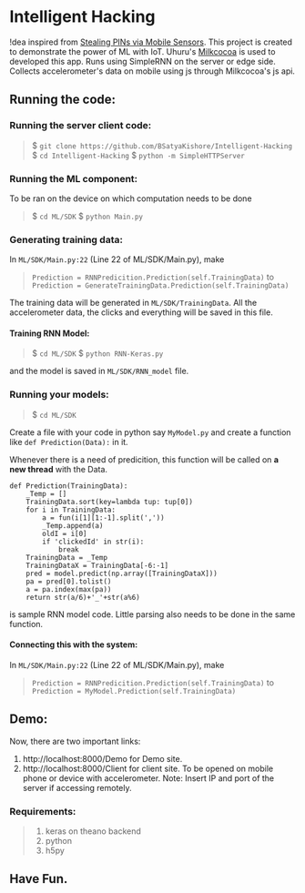 # Intelligent Hacking
!dea inspired from [Stealing PINs via Mobile Sensors](https://arxiv.org/pdf/1605.05549.pdf). This project is created to demonstrate the power of ML with IoT. Uhuru's [Milkcocoa](https://mlkcca.com/) is used to developed this app.
Runs using SimpleRNN on the server or edge side. Collects accelerometer's data on mobile using js through Milkcocoa's js api.

## Running the code:

### Running the server client code: 
> $ `git clone https://github.com/BSatyaKishore/Intelligent-Hacking`
> $ `cd Intelligent-Hacking`
> $ `python -m SimpleHTTPServer`

### Running the ML component: 
To be ran on the device on which computation needs to be done
> $ `cd ML/SDK`
> $ `python Main.py`

### Generating training data:
In `ML/SDK/Main.py:22` (Line 22 of ML/SDK/Main.py), make 
> `Prediction = RNNPredicition.Prediction(self.TrainingData)` 
to
> `Prediction = GenerateTrainingData.Prediction(self.TrainingData)`

The training data will be generated in `ML/SDK/TrainingData`. All the accelerometer data, the clicks and everything will be saved in this file.
#### Training RNN Model:
> $ `cd ML/SDK`
> $ `python RNN-Keras.py`

and the model is saved in `ML/SDK/RNN_model` file.

### Running your models:
> $ `cd ML/SDK`

Create a file with your code in python say `MyModel.py` and create a function like `def Prediction(Data):` in it.

Whenever there is a need of predicition, this function will be called on **a new thread** with the Data.
```
def Prediction(TrainingData):
	_Temp = []
	TrainingData.sort(key=lambda tup: tup[0])
	for i in TrainingData:
		a = fun(i[1][1:-1].split(','))
		_Temp.append(a)
		oldI = i[0]
		if 'clickedId' in str(i):
			break
	TrainingData = _Temp
	TrainingDataX = TrainingData[-6:-1]
	pred = model.predict(np.array([TrainingDataX]))
	pa = pred[0].tolist()
	a = pa.index(max(pa))
	return str(a/6)+'_'+str(a%6)
```
is sample RNN model code. Little parsing also needs to be done in the same function.

#### Connecting this with the system:
In `ML/SDK/Main.py:22` (Line 22 of ML/SDK/Main.py), make 
> `Prediction = RNNPredicition.Prediction(self.TrainingData)` 
to
> `Prediction = MyModel.Prediction(self.TrainingData)`

## Demo:
Now, there are two important links:
1. http://localhost:8000/Demo for Demo site.
2. http://localhost:8000/Client for client site. To be opened on mobile phone or device with accelerometer. 
Note: Insert IP and port of the server if accessing remotely.
### Requirements:
> 1. keras on theano backend
> 2. python
> 3. h5py

## Have Fun.


